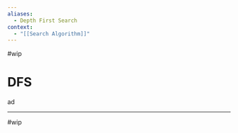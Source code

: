 ```yaml
---
aliases:
  - Depth First Search
context:
  - "[[Search Algorithm]]"
---
```


#wip

# DFS

ad

---

#wip
